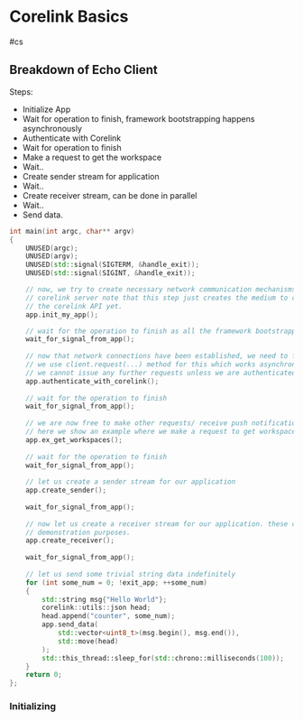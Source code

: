 # Corelink Basics
#cs 


## Breakdown of Echo Client 


Steps:

- Initialize App
- Wait for operation to finish, framework bootstrapping happens asynchronously
- Authenticate with Corelink
- Wait for operation to finish
- Make a request to get the workspace
- Wait..
- Create sender stream for application
- Wait..
- Create receiver stream, can be done in parallel
- Wait..
- Send data.


```cpp
int main(int argc, char** argv)
{
	UNUSED(argc);
	UNUSED(argv);
	UNUSED(std::signal(SIGTERM, &handle_exit));
	UNUSED(std::signal(SIGINT, &handle_exit));

	// now, we try to create necessary network communication mechanisms and set up communication channels with the
	// corelink server note that this step just creates the medium to communicate with corelink - it does not do anything with
	// the corelink API yet.
	app.init_my_app();

	// wait for the operation to finish as all the framework bootstrapping and happens in an async manner.
	wait_for_signal_from_app();
	
	// now that network connections have been established, we need to first authenticate with corelink server.
	// we use client.request(...) method for this which works asynchronously.
	// we cannot issue any further requests unless we are authenticated, so we wait post making the request
	app.authenticate_with_corelink();
	
	// wait for the operation to finish
	wait_for_signal_from_app();
	
	// we are now free to make other requests/ receive push notifications from the server for any special events
	// here we show an example where we make a request to get workspaces
	app.ex_get_workspaces();
	
	// wait for the operation to finish
	wait_for_signal_from_app();
	
	// let us create a sender stream for our application
	app.create_sender();
	
	wait_for_signal_from_app();
	
	// now let us create a receiver stream for our application. these can be created in parallel. we just do it here for
	// demonstration purposes.
	app.create_receiver();
	
	wait_for_signal_from_app();
	
	// let us send some trivial string data indefinitely
	for (int some_num = 0; !exit_app; ++some_num)
	{
		std::string msg{"Hello World"};
		corelink::utils::json head;
		head.append("counter", some_num);
		app.send_data(
			std::vector<uint8_t>(msg.begin(), msg.end()),
			std::move(head)
		);
		std::this_thread::sleep_for(std::chrono::milliseconds(100));
	}
	return 0;
};
```



### Initializing 

